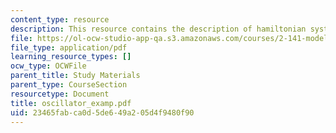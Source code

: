 ```yaml
---
content_type: resource
description: This resource contains the description of hamiltonian systems.
file: https://ol-ocw-studio-app-qa.s3.amazonaws.com/courses/2-141-modeling-and-simulation-of-dynamic-systems-fall-2006/23465fabca0d5de649a205d4f9480f90_oscillator_examp.pdf
file_type: application/pdf
learning_resource_types: []
ocw_type: OCWFile
parent_title: Study Materials
parent_type: CourseSection
resourcetype: Document
title: oscillator_examp.pdf
uid: 23465fab-ca0d-5de6-49a2-05d4f9480f90
---
```

